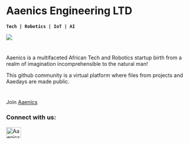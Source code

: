 # Aaenics Engineering LTD
**`Tech | Robotics | IoT | AI`**
<div align="left">
  
  <img src="https://i0.wp.com/aaenics.com/wp-content/uploads/2020/01/WhatsApp-Image-2019-10-23-at-1.45.36-PM-1-1.jpeg?fit=1972%2C588&ssl=1"/>
<h1></h2>
<p>  Aaenics is a multifaceted African Tech and Robotics startup birth from a realm of imagination incomprehensible to the natural man!</p>
<p> This github community is a virtual platform where files from projects and Aaedays are made public.</p>
<h1></h1>

Join [Aaenics](https://aaenics.com/join-aaenics-umat)


<h3 align="left">Connect with us:</h3>
<p align="left">
<a href="https://twitter.com/Aaenics" target="blank"><img align="center" src="https://raw.githubusercontent.com/rahuldkjain/github-profile-readme-generator/master/src/images/icons/Social/twitter.svg" alt="Aaenics" height="30" width="40" />
